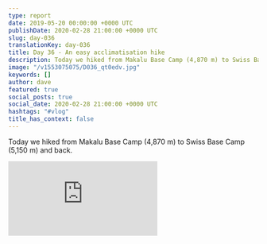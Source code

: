 ```yaml
---
type: report
date: 2019-05-20 00:00:00 +0000 UTC
publishDate: 2020-02-28 21:00:00 +0000 UTC
slug: day-036
translationKey: day-036
title: Day 36 - An easy acclimatisation hike
description: Today we hiked from Makalu Base Camp (4,870 m) to Swiss Base Camp (5,150 m) and back.
image: "/v1553075075/D036_qt0edv.jpg"
keywords: []
author: dave
featured: true
social_posts: true
social_date: 2020-02-28 21:00:00 +0000 UTC
hashtags: "#vlog"
title_has_context: false
---
```


Today we hiked from Makalu Base Camp (4,870 m) to Swiss Base Camp (5,150 m) and back.

<iframe class="youtube75" src="https://www.youtube.com/embed/KYMvAWZfkQ8" frameborder="0" allow="accelerometer; autoplay; encrypted-media; gyroscope; picture-in-picture" allowfullscreen></iframe>

